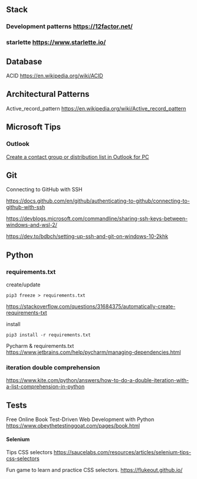 ## Stack

### Development patterns https://12factor.net/

### starlette https://www.starlette.io/

## Database
ACID https://en.wikipedia.org/wiki/ACID

## Architectural Patterns
Active_record_pattern https://en.wikipedia.org/wiki/Active_record_pattern

## Microsoft Tips
### Outlook

[Create a contact group or distribution list in Outlook for PC](https://support.microsoft.com/en-us/office/create-a-contact-group-or-distribution-list-in-outlook-for-pc-88ff6c60-0a1d-4b54-8c9d-9e1a71bc3023)

## Git

Connecting to GitHub with SSH

https://docs.github.com/en/github/authenticating-to-github/connecting-to-github-with-ssh

https://devblogs.microsoft.com/commandline/sharing-ssh-keys-between-windows-and-wsl-2/

https://dev.to/bdbch/setting-up-ssh-and-git-on-windows-10-2khk


## Python 
### requirements.txt

create/update
    
    pip3 freeze > requirements.txt

https://stackoverflow.com/questions/31684375/automatically-create-requirements-txt

install

    pip3 install -r requirements.txt

Pycharm & requirements.txt
https://www.jetbrains.com/help/pycharm/managing-dependencies.html


### iteration double comprehension

https://www.kite.com/python/answers/how-to-do-a-double-iteration-with-a-list-comprehension-in-python


## Tests
Free Online Book Test-Driven Web Development with Python
https://www.obeythetestinggoat.com/pages/book.html

#### Selenium
Tips CSS selectors
https://saucelabs.com/resources/articles/selenium-tips-css-selectors

Fun game to learn and practice CSS selectors.
https://flukeout.github.io/





